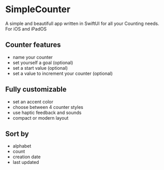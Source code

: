 # SimpleCounter
A simple and beautifull app written in SwiftUI for all your Counting needs.  
For iOS and iPadOS

## Counter features
- name your counter
- set yourself a goal (optional)
- set a start value (optional)
- set a value to increment your counter (optional)

## Fully customizable
- set an accent color
- choose between 4 counter styles
- use haptic feedback and sounds
- compact or modern layout

## Sort by 
- alphabet
- count
- creation date
- last updated
